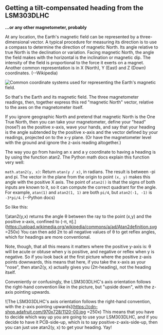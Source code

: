 ## Getting a tilt-compensated heading from the LSM303DLHC
**...or any other magnetometer, probably**

At any location, the Earth's magnetic field can be represented by a three-dimensional vector. A typical procedure for measuring its direction is to use a compass to determine the direction of magnetic North. Its angle relative to true North is the declination or variation. Facing magnetic North, the angle the field makes with the horizontal is the inclination or magnetic dip. The intensity of the field is proportional to the force it exerts on a magnet. Another common representation is in X (North), Y (East) and Z (Down) coordinates. (--Wikipedia)

![Common coordinate systems used for representing the Earth's magnetic field.](https://upload.wikimedia.org/wikipedia/commons/1/16/XYZ-DIS_magnetic_field_coordinates.svg)

So that's the Earth and its magnetic field. The three magnetometer readings, then, together express this red "magnetic North" vector, relative to the axes on the magnetometer itself.

If you ignore geographic North and pretend that magnetic North is the One True North, then you can take your magnetometer, define your "head" (nose?) as the positive x-axis, wave your hands, and say that your heading is the angle subtended by the positive x-axis and the vector defined by your readings, projected on to the x-y plane. (Or have the magnetometer level with the ground and ignore the z-axis reading altogether.)

The way you go from having an x and a y coordinate to having a heading is by using the function atan2. The Python math docs explain this function very well:

`math.atan2(y, x)`: Return `atan(y / x)`, in radians. The result is between -pi and pi. The vector in the plane from the origin to point `(x, y)` makes this angle with the positive X axis. The point of `atan2()` is that the signs of both inputs are known to it, so it can compute the correct quadrant for the angle. For example, `atan(1)` and `atan2(1, 1)` are both `pi/4`, but `atan2(-1, -1)` is `-3*pi/4`. (--Python docs)

So like this:

![atan2(y,x) returns the angle θ between the ray to the point (x,y) and the positive x-axis, confined to (-π, π\].](https://upload.wikimedia.org/wikipedia/commons/a/ad/Atan2definition.svg =250x)
You can then add 2π to all negative values of θ to get reflex angles, which for headings are more conventional.

Note, though, that all this means it matters where the positive y-axis is: θ will be acute or obtuse when y is positive, and negative or reflex when y is negative. So if you look back at the first picture where the positive z-axis points downwards, this means that here, if you take the x-axis as your "nose", then atan2(y, x) actually gives you (2π-heading), not the heading itself.

Conveniently or confusingly, the LSM303DLHC's axis orientation follows the right-hand convention like in the picture, but "upside down", with the z-axis pointing upwards.

![The LSM303DLHC's axis orientation follows the right-hand convention, with the z-axis pointing upwards](https://cdn-shop.adafruit.com/970x728/1120-00.jpg =250x)
This means that you have to decide which way up you are going to use your LSM303DLHC, and if you decide to have it PCB-side-up, which is to say positive-z-axis-side-up, then you can just use atan2(y, x) to get your heading. Yay!



